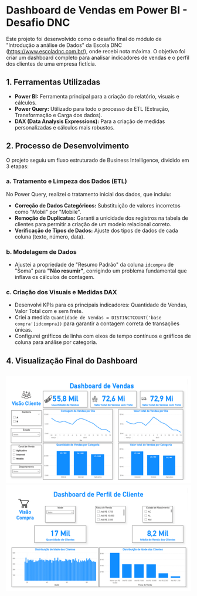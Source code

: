 # Dashboard de Vendas em Power BI - Desafio DNC

Este projeto foi desenvolvido como o desafio final do módulo de "Introdução a análise de Dados" da Escola DNC (https://www.escoladnc.com.br/), onde recebi nota máxima. O objetivo foi criar um dashboard completo para analisar indicadores de vendas e o perfil dos clientes de uma empresa fictícia.

## 1. Ferramentas Utilizadas
* **Power BI:** Ferramenta principal para a criação do relatório, visuais e cálculos.
* **Power Query:** Utilizado para todo o processo de ETL (Extração, Transformação e Carga dos dados).
* **DAX (Data Analysis Expressions):** Para a criação de medidas personalizadas e cálculos mais robustos.

## 2. Processo de Desenvolvimento
O projeto seguiu um fluxo estruturado de Business Intelligence, dividido em 3 etapas:

### a. Tratamento e Limpeza dos Dados (ETL)
No Power Query, realizei o tratamento inicial dos dados, que incluiu:
- **Correção de Dados Categóricos:** Substituição de valores incorretos como "Mobil" por "Mobile".
- **Remoção de Duplicatas:** Garanti a unicidade dos registros na tabela de clientes para permitir a criação de um modelo relacional correto.
- **Verificação de Tipos de Dados:** Ajuste dos tipos de dados de cada coluna (texto, número, data).

### b. Modelagem de Dados
- Ajustei a propriedade de "Resumo Padrão" da coluna `idcompra` de "Soma" para **"Não resumir"**, corrigindo um problema fundamental que inflava os cálculos de contagem.

### c. Criação dos Visuais e Medidas DAX
- Desenvolvi KPIs para os principais indicadores: Quantidade de Vendas, Valor Total com e sem frete.
- Criei a medida `Quantidade de Vendas = DISTINCTCOUNT('base compra'[idcompra])` para garantir a contagem correta de transações únicas.
- Configurei gráficos de linha com eixos de tempo contínuos e gráficos de coluna para análise por categoria.

## 4. Visualização Final do Dashboard
![Dashboard de Vendas](RID220310_Desafio01-1.png)
![Dashboard de Vendas](RID220310_Desafio01-2.png)
---

